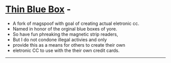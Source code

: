 # [Thin Blue Box](github.com/stdale/ThinBlueBox/) -
* A fork of magspoof with goal of creating actual eletronic cc.
* Named in honor of the orginal blue boxes of yore.
* So have fun phreaking the magnetic strip readers,
* But I do not condone illegal activies and only
* provide this as a means for others to create their own
* eletronic CC to use with the their own credit cards. 





------
